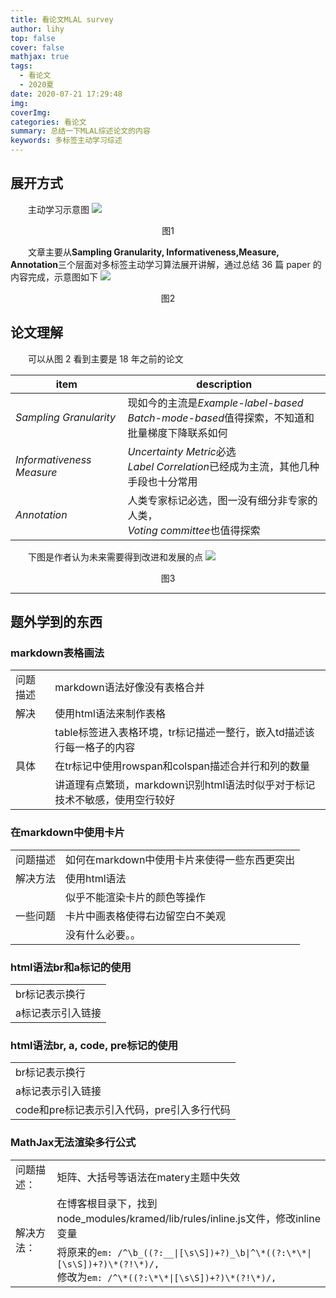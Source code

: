 ```yaml
---
title: 看论文MLAL survey
author: lihy
top: false
cover: false
mathjax: true
tags:
  - 看论文
  - 2020夏
date: 2020-07-21 17:29:48
img:
coverImg:
categories: 看论文
summary: 总结一下MLAL综述论文的内容
keywords: 多标签主动学习综述
---
```


## 展开方式

&emsp;&emsp;主动学习示意图
<img src="https://www.researchgate.net/profile/Xinpeng_Xie/publication/326264220/figure/fig1/AS:646324261232642@1531107120662/The-process-of-active-learning-Ambiguous-uncertain-samples-are-selected-for-oracle-to_W640.jpg">

<center>图1</center>

&emsp;&emsp;文章主要从**Sampling Granularity, Informativeness,Measure, Annotation**三个层面对多标签主动学习算法展开讲解，通过总结 36 篇 paper 的内容完成，示意图如下
<img src="https://s1.ax1x.com/2020/07/21/UoOJtP.jpg">

<center>图2</center>

## 论文理解

&emsp;&emsp;可以从图 2 看到主要是 18 年之前的论文

| item                      | description                                                                                         |
| ------------------------- | --------------------------------------------------------------------------------------------------- |
| _Sampling Granularity_    | 现如今的主流是*Example-label-based*<br>*Batch-mode-based*值得探索，不知道和批量梯度下降联系如何 |
| _Informativeness Measure_ | *Uncertainty Metric*必选<br>*Label Correlation*已经成为主流，其他几种手段也十分常用       |
| _Annotation_              | 人类专家标记必选，图一没有细分非专家的人类，<br>*Voting committee*也值得探索                          |

&emsp;&emsp;下图是作者认为未来需要得到改进和发展的点
<img src="https://s1.ax1x.com/2020/07/21/UoOGkt.jpg">

<center>图3</center>

---

<h2>题外学到的东西</h2>
<div class="container">
  <h3>markdown表格画法</h3>
  <div class="card bg-dark text-white">
    <table>
        <tr>
          <td>问题描述</td>
          <td>markdown语法好像没有表格合并</td>
        </tr>
        <tr>
          <td>解决</td>
          <td><a herf="https://blog.csdn.net/loongshawn/article/details/72829090">使用html语法来制作表格</a></td>
        </tr>
        <tr>
          <td rowspan="3">具体</td>
          <td>table标签进入表格环境，tr标记描述一整行，嵌入td描述该行每一格子的内容</td>
        </tr>
        <tr>
          <td>在tr标记中使用rowspan和colspan描述合并行和列的数量
        </tr>
        <tr>
          <td>讲道理有点繁琐，markdown识别html语法时似乎对于标记技术不敏感，使用空行较好
        </tr>
    </table>
  </div>
</div>

<div class="container">
  <h3>在markdown中使用卡片</h3>
  <div class="card">
    <table>
      <tr>
        <td>问题描述</td>
        <td>如何在markdown中使用卡片来使得一些东西更突出
      </tr>
      <tr>
        <td>解决方法</td>
        <td>使用html语法
      </tr>
      <tr>
        <td rowspan="4">一些问题
        <td>似乎不能渲染卡片的颜色等操作
      </tr>
      <tr>
        <td>卡片中画表格使得右边留空白不美观
      </tr>
      <tr>
        <td>没有什么必要。。
      </tr>
    </table>
  </div>
</div>

<div class="container">
  <h3>html语法br和a标记的使用</h3>
  <div class="card">
    <table>
      <tr>
        <td>br标记表示换行
      </tr>
      <tr>
        <td>a标记表示引入链接
      </tr>
    </table>
  </div>
</div>

<div class="container">
  <h3>html语法br, a, code, pre标记的使用</h3>
  <div class="card">
    <table>
      <tr>
        <td>br标记表示换行
      </tr>
      <tr>
        <td>a标记表示引入链接
      </tr>
      <tr>
        <td>code和pre标记表示引入代码，pre引入多行代码
      </tr>
    </table>
  </div>
</div>

<div class="container">
  <h3>MathJax无法渲染多行公式</h3>
  <div class="card">
    <table>
      <tr>
        <td>问题描述：
        <td>矩阵、大括号等语法在matery主题中失效
      </tr>
      <tr>
        <td rowspan="2">解决方法：
        <td>在博客根目录下，找到node_modules/kramed/lib/rules/inline.js文件，修改inline变量
      </tr>
      <tr>
        <td>将原来的<code>em: /^\b_((?:__|[\s\S])+?)_\b|^\*((?:\*\*|[\s\S])+?)\*(?!\*)/,</code><br>修改为<code>em: /^\*((?:\*\*|[\s\S])+?)\*(?!\*)/,</code>
      </tr>
    </table>
  </div>
</div>
